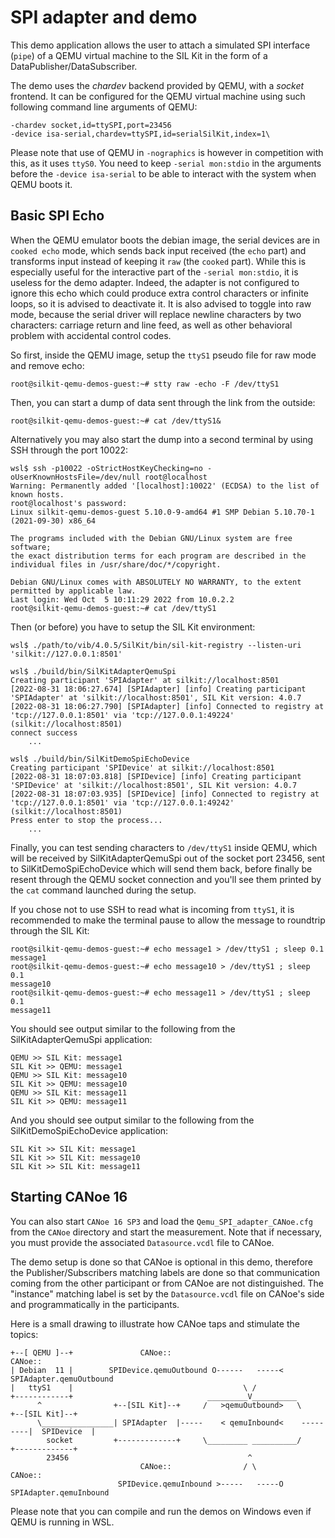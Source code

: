 # SPI adapter and demo

This demo application allows the user to attach a simulated SPI interface (``pipe``) of a QEMU virtual machine to the
SIL Kit in the form of a DataPublisher/DataSubscriber.

The demo uses the *chardev* backend provided by QEMU, with a *socket* frontend.
It can be configured for the QEMU virtual machine using such following command line arguments of QEMU:

```
-chardev socket,id=ttySPI,port=23456
-device isa-serial,chardev=ttySPI,id=serialSilKit,index=1\
```

Please note that use of QEMU in ``-nographics`` is however in competition with this, as it uses ``ttyS0``. You need to
keep ``-serial mon:stdio`` in the arguments before the ``-device isa-serial`` to be able to interact with the system
when QEMU boots it.

## Basic SPI Echo

When the QEMU emulator boots the debian image, the serial devices are in ``cooked echo`` mode, which sends back input
received (the ``echo`` part) and transforms input instead of keeping it ``raw`` (the ``cooked`` part). While this is
especially useful for the interactive part of the ``-serial mon:stdio``, it is useless for the demo adapter. Indeed,
the adapter is not configured to ignore this echo which could produce extra control characters or infinite loops, so
it is advised to deactivate it. It is also advised to toggle into raw mode, because the serial driver will replace
newline characters by two characters: carriage return and line feed, as well as other behavioral problem with
accidental control codes.

So first, inside the QEMU image, setup the ``ttyS1`` pseudo file for raw mode and remove echo:
```
root@silkit-qemu-demos-guest:~# stty raw -echo -F /dev/ttyS1
```

Then, you can start a dump of data sent through the link from the outside:
```
root@silkit-qemu-demos-guest:~# cat /dev/ttyS1&
```

Alternatively you may also start the dump into a second terminal by using SSH through the port 10022:
```
wsl$ ssh -p10022 -oStrictHostKeyChecking=no -oUserKnownHostsFile=/dev/null root@localhost
Warning: Permanently added '[localhost]:10022' (ECDSA) to the list of known hosts.
root@localhost's password:
Linux silkit-qemu-demos-guest 5.10.0-9-amd64 #1 SMP Debian 5.10.70-1 (2021-09-30) x86_64

The programs included with the Debian GNU/Linux system are free software;
the exact distribution terms for each program are described in the
individual files in /usr/share/doc/*/copyright.

Debian GNU/Linux comes with ABSOLUTELY NO WARRANTY, to the extent
permitted by applicable law.
Last login: Wed Oct  5 10:11:29 2022 from 10.0.2.2
root@silkit-qemu-demos-guest:~# cat /dev/ttyS1
```

Then (or before) you have to setup the SIL Kit environment:
```
wsl$ ./path/to/vib/4.0.5/SilKit/bin/sil-kit-registry --listen-uri 'silkit://127.0.0.1:8501'
    
wsl$ ./build/bin/SilKitAdapterQemuSpi
Creating participant 'SPIAdapter' at silkit://localhost:8501
[2022-08-31 18:06:27.674] [SPIAdapter] [info] Creating participant 'SPIAdapter' at 'silkit://localhost:8501', SIL Kit version: 4.0.7
[2022-08-31 18:06:27.790] [SPIAdapter] [info] Connected to registry at 'tcp://127.0.0.1:8501' via 'tcp://127.0.0.1:49224' (silkit://localhost:8501)
connect success
    ...
    
wsl$ ./build/bin/SilKitDemoSpiEchoDevice
Creating participant 'SPIDevice' at silkit://localhost:8501
[2022-08-31 18:07:03.818] [SPIDevice] [info] Creating participant 'SPIDevice' at 'silkit://localhost:8501', SIL Kit version: 4.0.7
[2022-08-31 18:07:03.935] [SPIDevice] [info] Connected to registry at 'tcp://127.0.0.1:8501' via 'tcp://127.0.0.1:49242' (silkit://localhost:8501)
Press enter to stop the process...
    ...
```

Finally, you can test sending characters to ``/dev/ttyS1`` inside QEMU, which will be received by SilKitAdapterQemuSpi
out of the socket port 23456, sent to SilKitDemoSpiEchoDevice which will send them back, before finally be resent
through the QEMU socket connection and you'll see them printed by the ``cat`` command launched during the setup.

If you chose not to use SSH to read what is incoming from ``ttyS1``, it is recommended to make the terminal pause to
allow the message to roundtrip through the SIL Kit:
```
root@silkit-qemu-demos-guest:~# echo message1 > /dev/ttyS1 ; sleep 0.1
message1
root@silkit-qemu-demos-guest:~# echo message10 > /dev/ttyS1 ; sleep 0.1
message10
root@silkit-qemu-demos-guest:~# echo message11 > /dev/ttyS1 ; sleep 0.1
message11
```

You should see output similar to the following from the SilKitAdapterQemuSpi application:
```
QEMU >> SIL Kit: message1
SIL Kit >> QEMU: message1
QEMU >> SIL Kit: message10
SIL Kit >> QEMU: message10
QEMU >> SIL Kit: message11
SIL Kit >> QEMU: message11
```

And you should see output similar to the following from the SilKitDemoSpiEchoDevice application:
```
SIL Kit >> SIL Kit: message1
SIL Kit >> SIL Kit: message10
SIL Kit >> SIL Kit: message11
```

## Starting CANoe 16

You can also start ``CANoe 16 SP3`` and load the ``Qemu_SPI_adapter_CANoe.cfg`` from the ``CANoe`` directory and start
the measurement. Note that if necessary, you must provide the associated ``Datasource.vcdl`` file to CANoe.

The demo setup is done so that CANoe is optional in this demo, therefore the Publisher/Subscribers matching labels are
done so that communication coming from the other participant or from CANoe are not distinguished. The "instance"
matching label is set by the ``Datasource.vcdl`` file on CANoe's side and programmatically in the participants.

Here is a small drawing to illustrate how CANoe taps and stimulate the topics:
```
+--[ QEMU ]--+               CANoe::                                CANoe::
| Debian  11 |        SPIDevice.qemuOutbound O------   -----< SPIAdapter.qemuOutbound
|   ttyS1    |                                      \ /          
+------------+                              _________V__________     
      ^                +--[SIL Kit]--+     /   >qemuOutbound>   \         +--[SIL Kit]--+
      \________________| SPIAdapter  |-----    < qemuInbound<    ---------|  SPIDevice  |
        socket         +-------------+     \_________ __________/         +-------------+
        23456                                        ^           
                             CANoe::                / \             CANoe:: 
                        SPIDevice.qemuInbound >-----   -----O SPIAdapter.qemuInbound
```

Please note that you can compile and run the demos on Windows even if QEMU is running in WSL.
